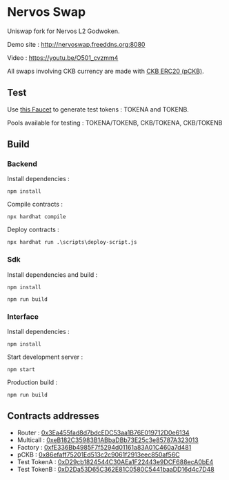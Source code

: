 # Nervos Swap
Uniswap fork for Nervos L2 Godwoken.

Demo site : http://nervoswap.freeddns.org:8080

Video : https://youtu.be/O501_cvzmm4

All swaps involving CKB currency are made with [CKB ERC20 (pCKB)](https://v1.aggron.gwscan.com/account/0x86efaff75201Ed513c2c9061f2913eec850af56C).

## Test

Use [this Faucet](http://nervoswap.freeddns.org:8081) to generate test tokens : TOKENA and TOKENB.

Pools available for testing : TOKENA/TOKENB, CKB/TOKENA, CKB/TOKENB

## Build

### Backend

Install dependencies :
```
npm install
```
Compile contracts :
```
npx hardhat compile
```

Deploy contracts :
```
npx hardhat run .\scripts\deploy-script.js
```

### Sdk

Install dependencies and build :
```
npm install
```
```
npm run build
```

### Interface

Install dependencies :
```
npm install
```

Start development server :
```
npm start
```

Production build :
```
npm run build
```

## Contracts addresses

* Router : [0x3Ea455fad8d7bdcEDC53aa1B76E019712D0e6134](https://v1.aggron.gwscan.com/account/0x3Ea455fad8d7bdcEDC53aa1B76E019712D0e6134)
* Multicall : [0xeB182C35983B1ABbaDBb73E25c3e85787A323013](https://v1.aggron.gwscan.com/account/0xeB182C35983B1ABbaDBb73E25c3e85787A323013)
* Factory : [0xfE336Bb4985F7f5294d01161a83A01C460a7d481](https://v1.aggron.gwscan.com/account/0xfE336Bb4985F7f5294d01161a83A01C460a7d481)
* pCKB : [0x86efaff75201Ed513c2c9061f2913eec850af56C](https://v1.aggron.gwscan.com/account/0x86efaff75201Ed513c2c9061f2913eec850af56C)
* Test TokenA : [0xD29cb1824544C30AEa1F22443e9DCF688ecA0bE4](https://v1.aggron.gwscan.com/account/0xD29cb1824544C30AEa1F22443e9DCF688ecA0bE4)
* Test TokenB : [0xD2Da53D65C362E81C0580C5441baaDD16d4c7D48](https://v1.aggron.gwscan.com/account/0xD2Da53D65C362E81C0580C5441baaDD16d4c7D48)
